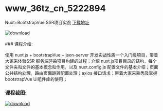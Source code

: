 # www_36tz_cn_5222894
Nuxt+BootstrapVue SSR项目实战
[下载地址](http://www.36tz.cn/article/5222894 "下载地址")
<br/></br>[![download](http://36tz.cn/muke_img/2022_02_1-25-300x240.png "下载地址")](http://www.36tz.cn/article/5222894 "下载地址")
<br/></br>### 课程介绍:<br/></br>使用 nuxt.js + bootstrapVue + json-server 开发实战性质一个入门级项目，带着大家来体验SSR 服务端渲染项目构建的过程；介绍 nuxt.js项目目录的结构，每个文件夹和文件的基本概念和作用，以及 nuxt.config.js 配置文件的基本介绍；页面公共结构处理，路由页面跳转配置处理；axios 接口请求；带着大家来熟悉及掌握 bootstrapVue Ui组件库的使用；

### 课程截图:
[![download](http://36tz.cn/muke_img/2022_02_2-63.png "下载地址")](http://www.36tz.cn/article/5222894 "下载地址")
